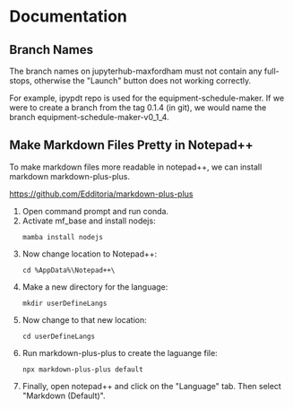 # Documentation

## Branch Names

The branch names on jupyterhub-maxfordham must not contain any full-stops, otherwise the "Launch" button does not working correctly.

For example, ipypdt repo is used for the equipment-schedule-maker. If we were to create a branch from the tag 0.1.4 (in git), we would
name the branch equipment-schedule-maker-v0_1_4.

## Make Markdown Files Pretty in Notepad++

To make markdown files more readable in notepad++, we can install markdown markdown-plus-plus.

https://github.com/Edditoria/markdown-plus-plus

1. Open command prompt and run conda.
2. Activate mf_base and install nodejs:
	```
	mamba install nodejs
	```
3. Now change location to Notepad++:
	```
	cd %AppData%\Notepad++\
	```
4. Make a new directory for the language:
	```
	mkdir userDefineLangs
	```
5. Now change to that new location:
	```
	cd userDefineLangs
	```
6. Run markdown-plus-plus to create the laguange file:
	```
	npx markdown-plus-plus default
	```
7. Finally, open notepad++ and click on the "Language" tab. Then select "Markdown (Default)". 